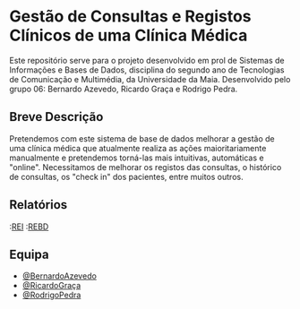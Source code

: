 # Gestão de Consultas e Registos Clínicos de uma Clínica Médica
Este repositório serve para o projeto desenvolvido em prol de Sistemas de Informações e Bases de Dados, disciplina do segundo ano de Tecnologias de Comunicação e Multimédia, da Universidade da Maia. Desenvolvido pelo grupo 06: Bernardo Azevedo, Ricardo Graça e Rodrigo Pedra.

## Breve Descrição
Pretendemos com este sistema de base de dados melhorar a gestão de uma clínica médica que atualmente realiza as ações maioritariamente manualmente e pretendemos torná-las mais intuitivas, automáticas e "online". Necessitamos de melhorar os registos das consultas, o histórico de consultas, os "check in" dos pacientes, entre muitos outros.

## Relatórios
:[REI](doc/rei/rei00.md)
:[REBD](doc/rebd/rebd00.md)

## Equipa
* [@BernardoAzevedo](https://github.com/Bernardo-Azevedo-045200)
* [@RicardoGraça](https://github.com/r1card015)
* [@RodrigoPedra](https://github.com/RSPedra)
